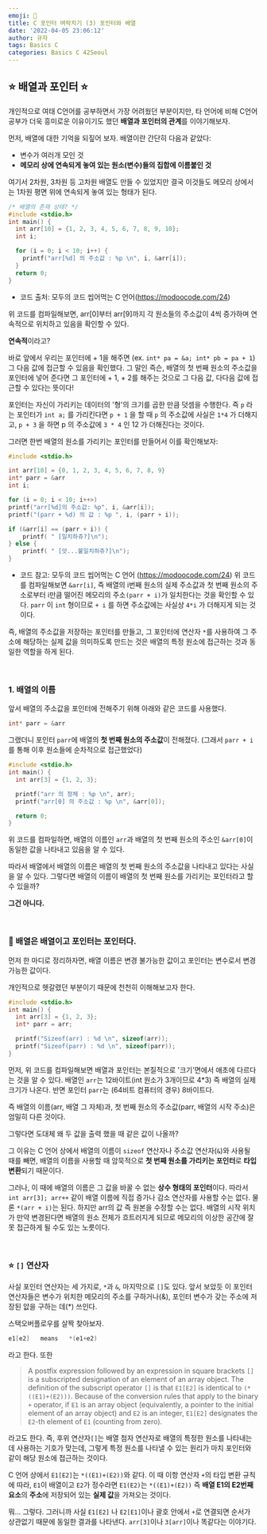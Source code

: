 ```yaml
---
emoji: 🌱
title: C 포인터 벼락치기 (3) 포인터와 배열
date: '2022-04-05 23:06:12'
author: 규자
tags: Basics C
categories: Basics C 42Seoul
---
```


## ⭐️ 배열과 포인터 ⭐️
개인적으로 여태 C언어를 공부하면서 가장 어려웠던 부분이지만, 타 언어에 비해 C언어 공부가 더욱 흥미로운 이유이기도 했던 **배열과 포인터의 관계**를 이야기해보자. 

먼저, 배열에 대한 기억을 되짚어 보자. 배열이란 간단히 다음과 같았다:
- 변수가 여러개 모인 것
- **메모리 상에 연속되게 놓여 있는 원소(변수)들의 집합에 이름붙인 것**

여기서 2차원, 3차원 등 고차원 배열도 만들 수 있었지만 결국 이것들도 메모리 상에서는 1차원 평면 위에 연속되게 놓여 있는 형태가 된다.

```cpp
/* 배열의 존재 상태? */
#include <stdio.h>
int main() {
  int arr[10] = {1, 2, 3, 4, 5, 6, 7, 8, 9, 10};
  int i;

  for (i = 0; i < 10; i++) {
    printf("arr[%d] 의 주소값 : %p \n", i, &arr[i]);
  }
  return 0;
}
```
- 코드 출처: 모두의 코드 씹어먹는 C 언어(https://modoocode.com/24)

위 코드를 컴파일해보면, arr[0]부터 arr[9]까지 각 원소들의 주소값이 4씩 증가하며 연속적으로 위치하고 있음을 확인할 수 있다.

**연속적**이라고?

바로 앞에서 우리는 포인터에 + 1을 해주면 (ex. `int* pa = &a; int* pb = pa + 1`) 그 다음 값에 접근할 수 있음을 확인했다. 그 말인 즉슨, 배열의 첫 번째 원소의 주소값을 포인터에 넣어 준다면 그 포인터에 + 1, + 2를 해주는 것으로 그 다음 값, 다다음 값에 접근할 수 있다는 뜻이다!

포인터는 자신이 가리키는 데이터의 '형'의 크기를 곱한 만큼 덧셈을 수행한다. 즉 `p` 라는 포인터가 `int a;` 를 가리킨다면 `p + 1` 을 할 때 `p` 의 주소값에 사실은 `1*4` 가 더해지고, `p + 3` 을 하면 p 의 주소값에 `3 * 4` 인 12 가 더해진다는 것이다.

그러면 한번 배열의 원소를 가리키는 포인터를 만들어서 이를 확인해보자:
```cpp
#include <stdio.h>

int arr[10] = {0, 1, 2, 3, 4, 5, 6, 7, 8, 9}
int* parr = &arr
int i;

for (i = 0; i < 10; i++>)
printf("arr[%d]의 주소값: %p", i, &arr[i]);
printf("(parr + %d) 의 값 : %p ", i, (parr + i));

if (&arr[i] == (parr + i)) {
    printf( " [일치하쥬?]\n");
} else {
    printf( " [앗...불일치하쥬?]\n");
}
```
- 코드 참고: 모두의 코드 씹어먹는 C 언어 (https://modoocode.com/24)
위 코드를 컴파일해보면 `&arr[i]`, 즉 배열의 i번째 원소의 실제 주소값과 첫 번째 원소의 주소로부터 i만큼 떨어진 메모리의 주소`(parr + i)`가 일치한다는 것을 확인할 수 있다. `parr` 이 `int` 형이므로 `+ i` 를 하면 주소값에는 사실상 `4*i` 가 더해지게 되는 것이다.

즉, 배열의 주소값을 저장하는 포인터를 만들고, 그 포인터에 연산자 `*`를 사용하여 그 주소에 해당하는 실제 값을 의미하도록 만드는 것은 배열의 특정 원소에 접근하는 것과 동일한 역할을 하게 된다.

<br/>

### 1. 배열의 이름
앞서 배열의 주소값을 포인터에 전해주기 위해 아래와 같은 코드를 사용했다.
```cpp
int* parr = &arr
```
그랬더니 포인터 `parr`에 배열의 **첫 번째 원소의 주소값**이 전해졌다. (그래서 `parr + i`를 통해 이후 원소들에 순차적으로 접근했었다)

```cpp
#include <stdio.h>
int main() {
  int arr[3] = {1, 2, 3};

  printf("arr 의 정체 : %p \n", arr);
  printf("arr[0] 의 주소값 : %p \n", &arr[0]);

  return 0;
}
```
위 코드를 컴파일하면, 배열의 이름인 `arr`과 배열의 첫 번째 원소의 주소인 `&arr[0]`이 동일한 값을 나타내고 있음을 알 수 있다.

따라서 배열에서 배열의 이름은 배열의 첫 번째 원소의 주소값을 나타내고 있다는 사실을 알 수 있다. 그렇다면 배열의 이름이 배열의 첫 번째 원소를 가리키는 포인터라고 할 수 있을까?

**그건 아니다.**

<br/>

### 📌 배열은 배열이고 포인터는 포인터다.

먼저 한 마디로 정리하자면, 배열 이름은 변경 불가능한 값이고 포인터는 변수로서 변경 가능한 값이다.

개인적으로 헷갈렸던 부분이기 때문에 천천히 이해해보고자 한다. 

```cpp
#include <stdio.h>
int main() {
  int arr[3] = {1, 2, 3};
  int* parr = arr;

  printf("Sizeof(arr) : %d \n", sizeof(arr));
  printf("Sizeof(parr) : %d \n", sizeof(parr));
}
```
먼저, 위 코드를 컴파일해보면 배열과 포인터는 본질적으로 '크기'면에서 애초에 다르다는 것을 알 수 있다. 배열인 `arr`는 12바이트(int 원소가 3개이므로 4*3) 즉 배열의 실제 크기가 나온다. 반면 포인터 `parr`는 (64비트 컴퓨터의 경우) 8바이트다.

즉 배열의 이름(arr, 배열 그 자체)과, 첫 번째 원소의 주소값(parr, 배열의 시작 주소)은 엄밀히 다른 것이다.

그렇다면 도대체 왜 두 값을 출력 했을 때 같은 값이 나올까?

그 이유는 C 언어 상에서 배열의 이름이 `sizeof` 연산자나 주소값 연산자(`&`)와 사용될 때를 빼면, 배열의 이름을 사용할 때 암묵적으로 **첫 번째 원소를 가리키는 포인터**로 **타입 변환**되기 때문이다.

그러나, 이 때에 배열의 이름은 그 값을 바꿀 수 없는 **상수 형태의 포인터**이다. 따라서 `int arr[3]; arr++` 같이 배열 이름에 직접 증가나 감소 연산자를 사용할 수는 없다. 물론 `*(arr + i)`는 된다. 하지만 arr의 값 즉 원본을 수정할 수는 없다. 배열의 시작 위치가 만약 변경된다면 배열의 원소 전체가 흐트러지게 되므로 메모리의 이상한 공간에 잘못 접근하게 될 수도 있는 노릇이다.

<br/>

### ⭐️ `[]` 연산자

사실 포인터 연산자는 세 가지로, `*`과 `&`, 마지막으로 `[]`도 있다. 앞서 보았듯 이 포인터 연산자들은 변수가 위치한 메모리의 주소를 구하거나(&), 포인터 변수가 갖는 주소에 저장된 앖을 구하는 데(*) 쓰인다. 

스택오버플로우를 살짝 찾아보자.
```cpp
e1[e2]   means   *(e1+e2)
```
라고 한다. 또한
> A postfix expression followed by an expression in square brackets `[]` is a subscripted designation of an element of an array object. The definition of the subscript operator `[]` is that `E1[E2]` is identical to `(*((E1)+(E2)))`. Because of the conversion rules that apply to the binary `+` operator, if `E1` is an array object (equivalently, a pointer to the initial element of an array object) and `E2` is an integer, `E1[E2]` designates the `E2`-th element of `E1` (counting from zero).

라고도 한다. 즉, 후위 연산자`[]`는 배열 첨자 연산자로 배열의 특정한 원소를 나타내는 데 사용하는 기호가 맞는데, 그렇게 특정 원소를 나타낼 수 있는 원리가 마치 포인터와 같이 해당 원소에 접근하는 것이다.

C 언어 상에서 `E1[E2]`는 `*((E1)+(E2))`와 같다. 이 때 이항 연산자 `+`의 타입 변환 규칙에 따라, `E1`이 배열이고 `E2`가 정수라면 `E1(E2)`는 `*((E1)+(E2))` 즉 **배열 E1의 E2번째 요소**의 **주소**에 저장되어 있는 **실제 값**을 가져오는 것이다.

뭐... 그렇다. 그러니까 사실 `E1[E2]` 나 `E2[E1]`이나 괄호 안에서 `+`로 연결되면 순서가 상관없기 때문에 동일한 결과를 나타낸다. `arr[3]`이나 `3[arr]`이나 똑같다는 이야기다.

```toc
```

